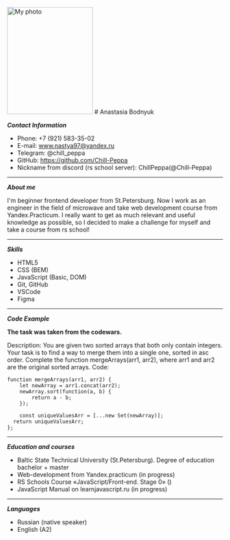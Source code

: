 <img src="https://sun9-66.userapi.com/impg/SM32cmYR-h9iiCOo7kSHQ5PLn05MgjMFPDmw9g/y_zR7Ceh3T0.jpg?size=1028x1280&quality=95&sign=240c3511c9b844f40732b3ca813fa1c8&type=album" width="200" height="250" alt="My photo"/>
# Anastasia Bodnyuk

___Contact Information___
* Phone: +7 (921) 583-35-02
* E-mail: www.nastya97@yandex.ru
* Telegram: @chill_peppa
* GitHub: https://github.com/Chill-Peppa
* Nickname from discord (rs school server): ChillPeppa(@Chill-Peppa)

___

___About me___

I'm beginner frontend developer from St.Petersburg. Now I work as an engineer in the field of microwave and take web development course from Yandex.Practicum. I really want to get as much relevant and useful knowledge as possible, so I decided to make a challenge for myself and take a course from rs school!

___

___Skills___

* HTML5
* CSS (BEM)
* JavaScript (Basic, DOM)
* Git, GitHub
* VSCode
* Figma

___

___Code Example___

**The task was taken from the codewars.**

Description: You are given two sorted arrays that both only contain integers. Your task is to find a way to merge them into a single one, sorted in asc order. Complete the function mergeArrays(arr1, arr2), where arr1 and arr2 are the original sorted arrays.
Code:
```
function mergeArrays(arr1, arr2) {
    let newArray = arr1.concat(arr2);
    newArray.sort(function(a, b) {
        return a - b;
    });

    const uniqueValuesArr = [...new Set(newArray)];
  return uniqueValuesArr;
};
```
___

 ___Education and courses___
* Baltic State Technical University (St.Petersburg). Degree of education bachelor + master
* Web-development from Yandex.practicum (in progress)
* RS Schools Course «JavaScript/Front-end. Stage 0» ()
* JavaScript Manual on learnjavascript.ru (in progress)

___

___Languages___
* Russian (native speaker)
* English (A2)
